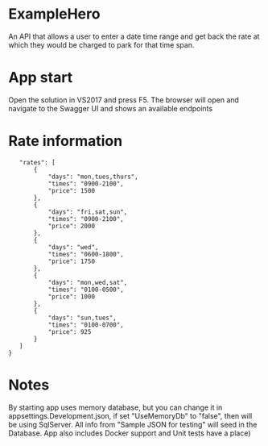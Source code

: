 # ExampleHero
 An API that allows a user to enter a date time range and get back the rate at which they would be charged to park for that time span.
 # App start
 Open the solution in VS2017 and press F5. The browser will open and navigate to the Swagger UI and shows an available endpoints
 # Rate information
 ```{
    "rates": [
        {
            "days": "mon,tues,thurs",
            "times": "0900-2100",
            "price": 1500
        },
        {
            "days": "fri,sat,sun",
            "times": "0900-2100",
            "price": 2000
        },
        {
            "days": "wed",
            "times": "0600-1800",
            "price": 1750
        },
        {
            "days": "mon,wed,sat",
            "times": "0100-0500",
            "price": 1000
        },
        {
            "days": "sun,tues",
            "times": "0100-0700",
            "price": 925
        }
    ]
}
```
# Notes
By starting app uses memory database, but you can change it in appsettings.Development.json, if set "UseMemoryDb" to "false", then will be using SqlServer.
All info from "Sample JSON for testing" will seed in the Database.
App also includes Docker support and Unit tests have a place)
